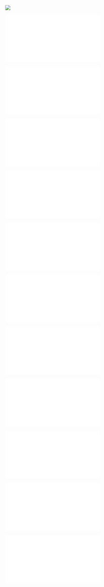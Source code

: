 ![](./03_Disobedient_Action_Research_Cycles_Canvas.canvas)

![](03_entries/03.00_Disobedient_Action_Research_Cycles.md)

![](03_entries/03.01.00_Action-research.md)

![](03_entries/03.02.00_Why-not-other%20action-research.md)

![](03_entries/03.03.00_Disobedient-action-research.md)

![](03_entries/03.03.01_Bringing%20Disobedience_Into_Action.md)

![](03_entries/03.04.00_Inquiring-into-inquiry.md)

![](03_entries/03.04.01_Texture_1.md)

![](03_entries/03.04.02_Texture_2.md)

![](03_entries/03.05.00_What-was-Actioned.md)

![](03_entries/03.06.00_Ethical-considerations.md)

![](03_entries/03.07.00_Conclusion.md)

